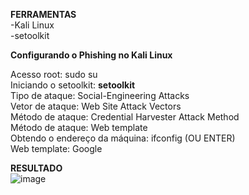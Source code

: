 **FERRAMENTAS** <br>
-Kali Linux<br>
-setoolkit<br>

**Configurando o Phishing no Kali Linux**<br>

Acesso root: sudo su<br>
Iniciando o setoolkit:  <strong> setoolkit </strong> <br>
Tipo de ataque: Social-Engineering Attacks<br>
Vetor de ataque: Web Site Attack Vectors<br>
Método de ataque: Credential Harvester Attack Method <br>
Método de ataque: Web template<br>
Obtendo o endereço da máquina: ifconfig (OU ENTER)<br>
Web template: Google<br>

**RESULTADO**<br>
![image](https://github.com/LuckSLife/pishing-google/assets/89596916/014f4d17-f274-4654-b5f4-9d91eb03714b)
